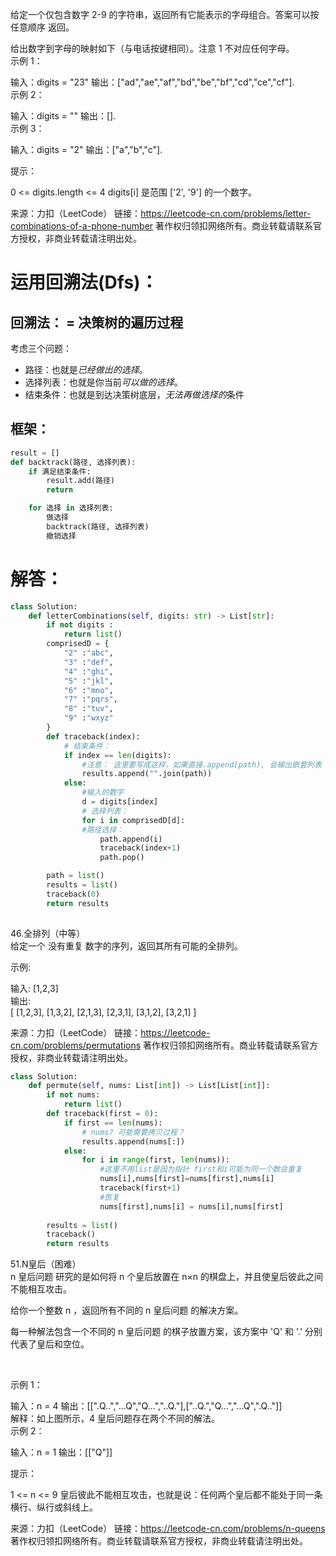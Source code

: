 给定一个仅包含数字 2-9 的字符串，返回所有它能表示的字母组合。答案可以按 任意顺序 返回。

给出数字到字母的映射如下（与电话按键相同）。注意 1 不对应任何字母。  
示例 1：

输入：digits = "23"
输出：["ad","ae","af","bd","be","bf","cd","ce","cf"].   
示例 2：  

输入：digits = ""
输出：[].   
示例 3：  

输入：digits = "2"
输出：["a","b","c"]. 
 

提示：

0 <= digits.length <= 4
digits[i] 是范围 ['2', '9'] 的一个数字。


来源：力扣（LeetCode）
链接：https://leetcode-cn.com/problems/letter-combinations-of-a-phone-number
著作权归领扣网络所有。商业转载请联系官方授权，非商业转载请注明出处。

# 运用回溯法(Dfs)：  
## 回溯法： = 决策树的遍历过程  
考虑三个问题：  
* 路径：也就是*已经做出的选择*。
* 选择列表：也就是你当前*可以做的选择*。
* 结束条件：也就是到达决策树底层，*无法再做选择的*条件
## 框架：
```python
result = []
def backtrack(路径, 选择列表):
    if 满足结束条件:
        result.add(路径)
        return

    for 选择 in 选择列表:
        做选择
        backtrack(路径, 选择列表)
        撤销选择

```





# 解答：
```python
class Solution:
    def letterCombinations(self, digits: str) -> List[str]:
        if not digits :
            return list()
        comprisedD = {
            "2" :"abc",
            "3" :"def",
            "4" :"ghi",
            "5" :"jkl",
            "6" :"mno",
            "7" :"pqrs",
            "8" :"tuv",
            "9" :"wxyz"
        }
        def traceback(index):
            # 结束条件：
            if index == len(digits):
                #注意： 这里要写成这样，如果直接.append(path), 会输出嵌套列表
                results.append("".join(path))
            else:
                #输入的数字
                d = digits[index]
                # 选择列表：
                for i in comprisedD[d]:
                #路径选择：
                    path.append(i)
                    traceback(index+1)
                    path.pop()

        path = list()
        results = list()
        traceback(0)
        return results
        
```
46.全排列（中等）  
给定一个 没有重复 数字的序列，返回其所有可能的全排列。

示例:

输入: [1,2,3]  
输出:  
[
  [1,2,3],
  [1,3,2],
  [2,1,3],
  [2,3,1],
  [3,1,2],
  [3,2,1]
]

来源：力扣（LeetCode）
链接：https://leetcode-cn.com/problems/permutations
著作权归领扣网络所有。商业转载请联系官方授权，非商业转载请注明出处。  
```python
class Solution:
    def permute(self, nums: List[int]) -> List[List[int]]:
        if not nums: 
            return list()
        def traceback(first = 0):
            if first == len(nums):
                # nums? 可能需要拷贝过程？ 
                results.append(nums[:])
            else: 
                for i in range(first, len(nums)):
                    #这里不用list是因为指针 first和i可能为同一个数会重复
                    nums[i],nums[first]=nums[first],nums[i]
                    traceback(first+1)
                    #恢复
                    nums[first],nums[i] = nums[i],nums[first]
                          
        results = list()
        traceback()
        return results

```  
51.N皇后（困难）  
n 皇后问题 研究的是如何将 n 个皇后放置在 n×n 的棋盘上，并且使皇后彼此之间不能相互攻击。

给你一个整数 n ，返回所有不同的 n 皇后问题 的解决方案。

每一种解法包含一个不同的 n 皇后问题 的棋子放置方案，该方案中 'Q' 和 '.' 分别代表了皇后和空位。

 

示例 1：


输入：n = 4
输出：[[".Q..","...Q","Q...","..Q."],["..Q.","Q...","...Q",".Q.."]]  
解释：如上图所示，4 皇后问题存在两个不同的解法。  
示例 2：

输入：n = 1
输出：[["Q"]]
 

提示：

1 <= n <= 9
皇后彼此不能相互攻击，也就是说：任何两个皇后都不能处于同一条横行、纵行或斜线上。


来源：力扣（LeetCode）
链接：https://leetcode-cn.com/problems/n-queens
著作权归领扣网络所有。商业转载请联系官方授权，非商业转载请注明出处。
